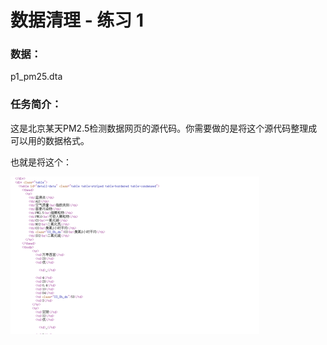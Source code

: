 # 数据清理 - 练习 1

### 数据：

p1_pm25.dta



### 任务简介：

这是北京某天PM2.5检测数据网页的源代码。你需要做的是将这个源代码整理成可以用的数据格式。

也就是将这个：

![1567565617525](../../img/PM25_web1.png)
